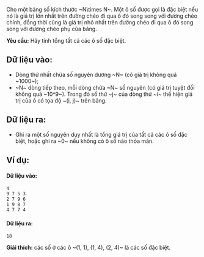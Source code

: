 Cho một bảng số kích thước ~N\times N~. Một ô số được gọi là đặc biệt nếu nó là giá trị lớn nhất trên đường chéo đi qua ô đó song song với đường chéo chính, đồng thời cũng là giá trị nhỏ nhất trên đường chéo đi qua ô đó song song với đường chéo phụ của bảng.

**Yêu cầu:** Hãy tính tổng tất cả các ô số đặc biệt.

## Dữ liệu vào:
- Dòng thứ nhất chứa số nguyên dương ~N~ (có giá trị không quá ~1000~);
- ~N~ dòng tiếp theo, mỗi dòng chứa ~N~ số nguyên (có giá trị tuyệt đối không quá ~10^9~). Trong đó số thứ ~j~ của dòng thứ ~i~ thể hiện giá trị của ô có tọa độ ~(i, j)~ trên bảng.

## Dữ liệu ra:
- Ghi ra một số nguyên duy nhất là tổng giá trị của tất cả các ô số đặc biệt, hoặc ghi ra ~0~ nếu không có ô số nào thỏa mãn.

## Ví dụ:
#### Dữ liệu vào:
```
4
9 7 5 3
2 7 9 6
1 9 8 7
4 7 7 4
```

#### Dữ liệu ra:
```
18
```

**Giải thích:** các số ở các ô ~(1, 1), (1, 4), (2, 4)~ là các số đặc biệt.